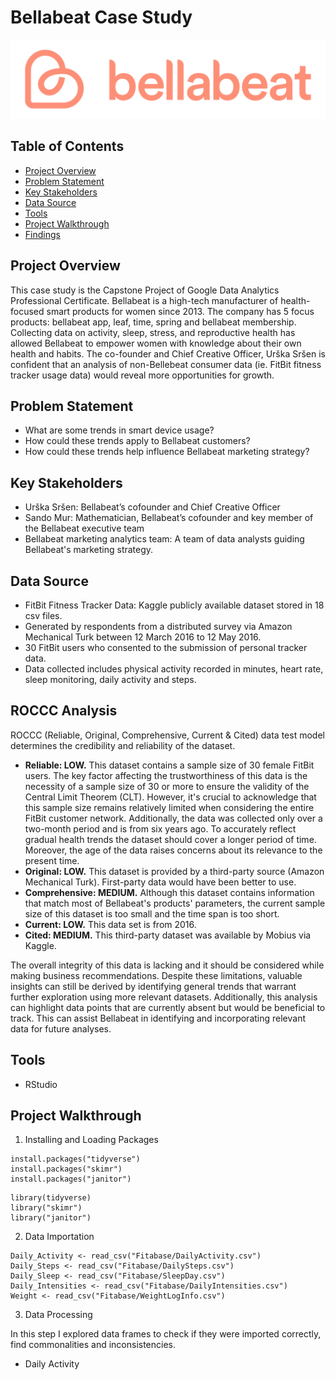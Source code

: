 # Bellabeat Case Study

![](Bellabeat.png)

<h2>Table of Contents</h2>

- [Project Overview](#project-overview)
- [Problem Statement](#problem-statement)
- [Key Stakeholders](#key-stakeholders)
- [Data Source](#data-source)
- [Tools](#tools)
- [Project Walkthrough](#project-walkthrough)
- [Findings](#findings)

<h2>Project Overview</h2>
This case study is the Capstone Project of Google Data Analytics Professional Certificate. Bellabeat is a high-tech manufacturer of health-focused smart products for women since 2013. The company has 5 focus products: bellabeat app, leaf, time, spring and bellabeat membership. Collecting data on activity, sleep, stress, and reproductive health has allowed Bellabeat to empower women with knowledge about their own health and habits. The co-founder and Chief Creative Officer, Urška Sršen is confident that an analysis of non-Bellebeat consumer data (ie. FitBit fitness tracker usage data) would reveal more opportunities for growth.

<h2>Problem Statement</h2>

- What are some trends in smart device usage?
- How could these trends apply to Bellabeat customers?
- How could these trends help influence Bellabeat marketing strategy?

<h2>Key Stakeholders</h2>

- Urška Sršen: Bellabeat’s cofounder and Chief Creative Officer
- Sando Mur: Mathematician, Bellabeat’s cofounder and key member of the Bellabeat executive team
- Bellabeat marketing analytics team: A team of data analysts guiding Bellabeat's marketing strategy.

<h2>Data Source</h2>

- FitBit Fitness Tracker Data: Kaggle publicly available dataset stored in 18 csv files.
- Generated by respondents from a distributed survey via Amazon Mechanical Turk between 12 March 2016 to 12 May 2016.
- 30 FitBit users who consented to the submission of personal tracker data.
- Data collected includes physical activity recorded in minutes, heart rate, sleep monitoring, daily activity and steps.

<h2> ROCCC Analysis</h2>

ROCCC (Reliable, Original, Comprehensive, Current & Cited) data test model determines the credibility and reliability of the dataset.
- **Reliable: LOW.** This dataset contains a sample size of 30 female FitBit users. The key factor affecting the trustworthiness of this data is the necessity of a sample size of 30 or more to ensure the validity of the Central Limit Theorem (CLT). However, it's crucial to acknowledge that this sample size remains relatively limited when considering the entire FitBit customer network. Additionally, the data was collected only over a two-month period and is from six years ago. To accurately reflect gradual health trends the dataset should cover a longer period of time. Moreover, the age of the data raises concerns about its relevance to the present time.
- **Original: LOW.** This dataset is provided by a third-party source (Amazon Mechanical Turk). First-party data would have been better to use.
- **Comprehensive: MEDIUM.** Although this dataset contains information that match most of Bellabeat's products' parameters, the current sample size of this dataset is too small and the time span is too short.
- **Current: LOW.** This data set is from 2016.
- **Cited: MEDIUM.** This third-party dataset was available by Mobius via Kaggle.

The overall integrity of this data is lacking and it should be considered while making business recommendations. Despite these limitations, valuable insights can still be derived by identifying general trends that warrant further exploration using more relevant datasets. Additionally, this analysis can highlight data points that are currently absent but would be beneficial to track. This can assist Bellabeat in identifying and incorporating relevant data for future analyses.

<h2>Tools</h2>

- RStudio

<h2>Project Walkthrough</h2>

1. Installing and Loading Packages

```
install.packages("tidyverse")
install.packages("skimr")
install.packages("janitor")
```
```
library(tidyverse)
library("skimr")
library("janitor")
```

2. Data Importation

```
Daily_Activity <- read_csv("Fitabase/DailyActivity.csv")
Daily_Steps <- read_csv("Fitabase/DailySteps.csv")
Daily_Sleep <- read_csv("Fitabase/SleepDay.csv")
Daily_Intensities <- read_csv("Fitabase/DailyIntensities.csv")
Weight <- read_csv("Fitabase/WeightLogInfo.csv")
```
3. Data Processing

In this step I explored data frames to check if they were imported correctly, find commonalities and inconsistencies.

- Daily Activity

```
